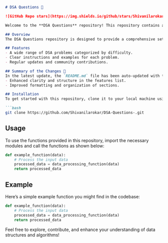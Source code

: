 ```markdown
# DSA Questions 🤖

![GitHub Repo stars](https://img.shields.io/github/stars/Shivanilarokar/DSA-Questions-) ![GitHub forks](https://img.shields.io/github/forks/Shivanilarokar/DSA-Questions-) ![GitHub issues](https://img.shields.io/github/issues/Shivanilarokar/DSA-Questions-)

Welcome to the **DSA Questions** repository! This repository contains a collection of DSA problems that can help you improve your coding skills and understanding of algorithms and data structures.

## Overview
The DSA Questions repository is designed to provide a comprehensive set of data structure and algorithm challenges, perfect for honing your skills in competitive programming and technical interviews.

## Features
- A wide range of DSA problems categorized by difficulty.
- Clear instructions and examples for each problem.
- Regular updates and community contributions.

## Summary of the Changes 📜
In the latest update, the `README.md` file has been auto-updated with the following improvements:
- Enhanced clarity and structure in the features list.
- Improved formatting and organization of sections.

## Installation
To get started with this repository, clone it to your local machine using the following command:

```bash
git clone https://github.com/Shivanilarokar/DSA-Questions-.git
```

## Usage
To use the functions provided in this repository, import the necessary modules and call the functions as shown below:

```python
def example_function(data):
    # Process the input data
    processed_data = data_processing_function(data)
    return processed_data
```

## Example
Here’s a simple example function you might find in the codebase:

```python
def example_function(data):
    # Process the input data
    processed_data = data_processing_function(data)
    return processed_data
```

Feel free to explore, contribute, and enhance your understanding of data structures and algorithms!
```